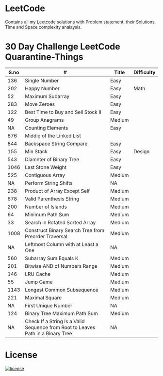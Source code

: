 # LeetCode
Contains all my Leetcode solutions with Problem statement, their Solutions, Time and Space complexity analaysis.

# 30 Day Challenge LeetCode Quarantine-Things
S.no| # | Title | Difficulty |
| --- | --- | --- | --- |
| 136 | Single Number | Easy | 
| 202 | Happy Number | Easy | Math | 
| 52 |  Maximum Subarray | Easy |
| 283 |  Move Zeroes | Easy |
| 122 |  Best Time to Buy and Sell Stock II | Easy |
| 49 |  Group Anagrams | Medium |
| NA |  Counting Elements | Easy | 
| 876 | Middle of the Linked List |
| 844 |  Backspace String Compare | Easy |
| 155 |  Min Stack | Easy | Design |
| 543 | Diameter of Binary Tree | Easy |
| 1046 | Last Stone Weight | Easy |
| 525 |  Contiguous Array | Medium |
| NA | Perform String Shifts | NA |
| 238 | Product of Array Except Self | Medium |
| 678 | Valid Parenthesis String| Medium |
| 200 | Number of Islands | Medium |
| 64 | Minimum Path Sum | Medium |
| 33 | Search in Rotated Sorted Array | Medium |
| 1008 | Construct Binary Search Tree from Preorder Traversal | Medium |
| NA | Leftmost Column with at Least a One | NA |
| 560 | Subarray Sum Equals K | Medium |
| 201 | Bitwise AND of Numbers Range | Medium |
| 146 | LRU Cache| Medium |
| 55 | Jump Game | Medium |
| 1143 | Longest Common Subsequence | Medium |
| 221 | Maximal Square | Medium |
| NA | First Unique Number| NA |
| 124 |Binary Tree Maximum Path Sum | Medium|
| NA | Check If a String Is a Valid Sequence from Root to Leaves Path in a Binary Tree | NA |

# License

[![license](https://img.shields.io/github/license/DAVFoundation/captain-n3m0.svg?style=flat-square)](https://github.com/DAVFoundation/captain-n3m0/blob/master/LICENSE)